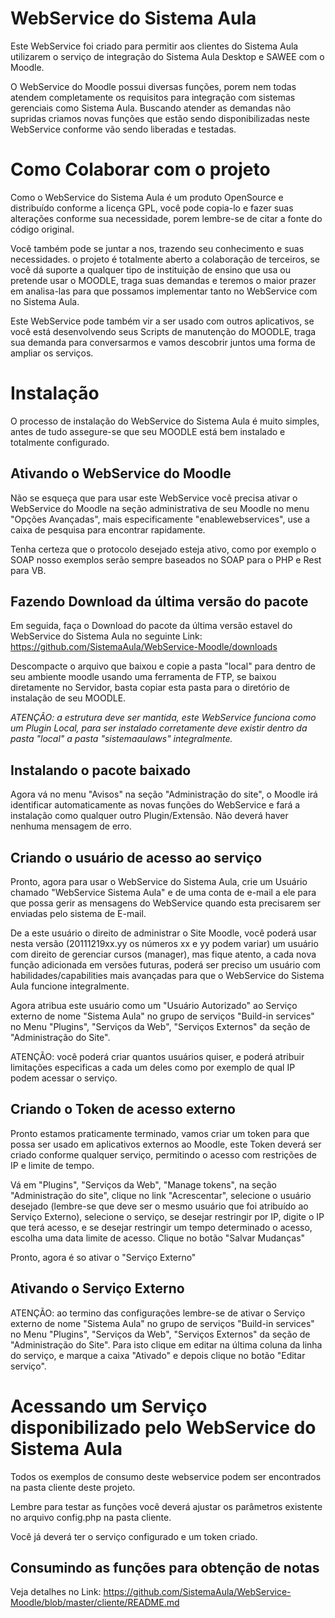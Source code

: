 # WebService do Sistema Aula

Este WebService foi criado para permitir aos clientes do Sistema Aula 
utilizarem o serviço de integração do Sistema Aula Desktop e SAWEE com o
Moodle.

O WebService do Moodle possui diversas funções, porem nem todas atendem 
completamente os requisitos para integração com sistemas gerenciais como
Sistema Aula. Buscando atender as demandas não supridas criamos novas 
funções que estão sendo disponibilizadas neste WebService conforme vão 
sendo liberadas e testadas.

# Como Colaborar com o projeto
Como o WebService do Sistema Aula é um produto OpenSource e distribuído 
conforme a licença GPL, você pode copia-lo e fazer suas alterações conforme
sua necessidade, porem lembre-se de citar a fonte do código original.

Você também pode se juntar a nos, trazendo seu conhecimento e suas 
necessidades. o projeto é totalmente aberto a colaboração de terceiros, se
você dá suporte a qualquer tipo de instituição de ensino que usa ou 
pretende usar o MOODLE, traga suas demandas e teremos o maior prazer em 
analisa-las para que possamos implementar tanto no WebService com no 
Sistema Aula.

Este WebService pode também vir a ser usado com outros aplicativos, se você
está desenvolvendo seus Scripts de manutenção do MOODLE, traga sua demanda
para conversarmos e vamos descobrir juntos uma forma de ampliar os serviços.

# Instalação
O processo de instalação do WebService do Sistema Aula é muito simples,
antes de tudo assegure-se que seu MOODLE está bem instalado e totalmente 
configurado.

## Ativando o WebService do Moodle
Não se esqueça que para usar este WebService você precisa ativar o 
WebService do Moodle na seção administrativa de seu Moodle no menu "Opções
Avançadas", mais especificamente "enablewebservices", use a caixa de 
pesquisa para encontrar rapidamente.

Tenha certeza que o protocolo desejado esteja ativo, como por exemplo o SOAP
nosso exemplos serão sempre baseados no SOAP para o PHP e Rest para VB.

## Fazendo Download da última versão do pacote
Em seguida, faça o Download do pacote da última versão estavel do WebService
do Sistema Aula no seguinte Link: https://github.com/SistemaAula/WebService-Moodle/downloads

Descompacte o arquivo que baixou e copie a pasta "local" para dentro de seu
ambiente moodle usando uma ferramenta de FTP, se baixou diretamente no 
Servidor, basta copiar esta pasta para o diretório de instalação de seu 
MOODLE.

_ATENÇÃO:  a estrutura deve ser mantida, este WebService funciona como um 
Plugin Local, para ser instalado corretamente deve existir dentro da pasta
"local" a pasta "sistemaaulaws" integralmente._

## Instalando o pacote baixado
Agora vá no menu "Avisos" na seção "Administração do site", o Moodle irá 
identificar automaticamente as novas funções do WebService e fará a 
instalação como qualquer outro Plugin/Extensão. Não deverá haver nenhuma
mensagem de erro.

## Criando o usuário de acesso ao serviço
Pronto, agora para usar o WebService do Sistema Aula, crie um Usuário 
chamado "WebService Sistema Aula" e de uma conta de e-mail a ele para que
possa gerir as mensagens do WebService quando esta precisarem ser enviadas 
pelo sistema de E-mail.

De a este usuário o direito de administrar o Site Moodle, você poderá usar
nesta versão (20111219xx.yy os números xx e yy podem variar) um usuário com 
direito de gerenciar cursos (manager), mas fique atento, a cada nova função 
adicionada em versões futuras, poderá ser preciso um usuário com 
habilidades/capabilities mais avançadas para que o WebService do Sistema
Aula funcione integralmente.

Agora atribua este usuário como um "Usuário Autorizado" ao Serviço externo 
de nome "Sistema Aula" no grupo de serviços "Build-in services" no Menu 
"Plugins", "Serviços da Web", "Serviços Externos" da seção de 
"Administração do Site".

ATENÇÃO: você poderá criar quantos usuários quiser, e poderá atribuir 
limitações especificas a cada um deles como por exemplo de qual IP podem
acessar o serviço.

## Criando o Token de acesso externo

Pronto estamos praticamente terminado, vamos criar um token para que possa
ser usado em aplicativos externos ao Moodle, este Token deverá ser criado
conforme qualquer serviço, permitindo o acesso com restrições de IP e
limite de tempo.

Vá em "Plugins", "Serviços da Web", "Manage tokens", na seção 
"Administração do site", clique no link "Acrescentar", selecione o usuário
desejado (lembre-se que deve ser o mesmo usuário que foi atribuído ao 
Serviço Externo), selecione o serviço, se desejar restringir por IP, 
digite o IP que terá acesso, e se desejar restringir um tempo determinado
o acesso, escolha uma data limite de acesso. Clique no botão 
"Salvar Mudanças"

Pronto, agora é so ativar o "Serviço Externo"

## Ativando o Serviço Externo
ATENÇÃO: ao termino das configurações lembre-se de ativar o Serviço externo 
de nome "Sistema Aula" no grupo de serviços "Build-in services" no Menu 
"Plugins", "Serviços da Web", "Serviços Externos" da seção de 
"Administração do Site". Para isto clique em editar na última coluna da 
linha do serviço, e marque a caixa "Ativado" e depois clique no botão
"Editar serviço".

# Acessando um Serviço disponibilizado pelo WebService do Sistema Aula
Todos os exemplos de consumo deste webservice podem ser encontrados na
pasta cliente deste projeto.

Lembre para testar as funções você deverá ajustar os parâmetros existente
no arquivo config.php na pasta cliente.

Você já deverá ter o serviço configurado e um token criado.

## Consumindo as funções para obtenção de notas

Veja detalhes no Link: https://github.com/SistemaAula/WebService-Moodle/blob/master/cliente/README.md
